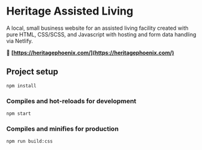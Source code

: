 # Heritage Assisted Living

A local, small business website for an assisted living facility created with pure HTML, CSS/SCSS, and Javascript with hosting and form data handling via Netlify.

🔗 **[https://heritagephoenix.com/](https://heritagephoenix.com/)**

## Project setup

```
npm install
```

### Compiles and hot-reloads for development

```
npm start
```

### Compiles and minifies for production

```
npm run build:css
```

